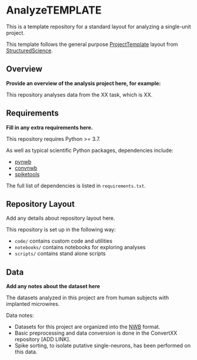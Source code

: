 # AnalyzeTEMPLATE

This is a template repository for a standard layout for analyzing a single-unit project.

This template follows the general purpose 
[ProjectTemplate](https://github.com/structuredscience/ProjectTemplate)
layout from
[StructuredScience](https://github.com/structuredscience/).

## Overview

**Provide an overview of the analysis project here, for example:**

This repository analyses data from the XX task, which is XX.

## Requirements

**Fill in any extra requirements here.**

This repository requires Python >= 3.7.

As well as typical scientific Python packages, dependencies include:
- [pynwb](https://github.com/NeurodataWithoutBorders/pynwb)
- [convnwb](https://github.com/JacobsSU/convnwb)
- [spiketools](https://github.com/spiketools/spiketools)

The full list of dependencies is listed in `requirements.txt`.

## Repository Layout

Add any details about repository layout here.

This repository is set up in the following way:
- `code/` contains custom code and utilities
- `notebooks/` contains notebooks for exploring analyses
- `scripts/` contains stand alone scripts

## Data

**Add any notes about the dataset here**

The datasets analyzed in this project are from human subjects with implanted microwires.

Data notes:
- Datasets for this project are organized into the [NWB](https://www.nwb.org/) format.
- Basic preprocessing and data conversion is done in the ConvertXX repository [ADD LINK].
- Spike sorting, to isolate putative single-neurons, has been performed on this data.
